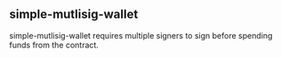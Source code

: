## simple-mutlisig-wallet
simple-mutlisig-wallet requires multiple signers to sign before spending funds from the contract.
